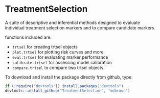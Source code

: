 TreatmentSelection
==================
A suite of descriptive and inferential methods designed to evaluate
individual treatment selection markers and to compare candidate markers.  

functions included are:

- `trtsel` for creating trtsel objects
- `plot.trtsel` for plotting risk curves and more
- `eval.trtsel` for evaluating marker performance
- `calibrate.trtsel` for assessing model calibration
- `compare.trtsel` to compare two trtsel objects. 


To download and install the package directly from github, type:

```r
if (!require("devtools")) install.packages("devtools")
devtools::install_github("TreatmentSelection", "mdbrown")

```
